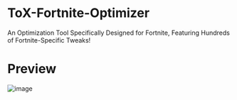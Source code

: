 # ToX-Fortnite-Optimizer
An Optimization Tool Specifically Designed for Fortnite, Featuring Hundreds of Fortnite-Specific Tweaks!

# Preview

![image](https://cdn.discordapp.com/attachments/1189338852691812452/1344975101803630602/image.png?ex=67c2dd2c&is=67c18bac&hm=e2e02111ef2b68571478bc1bb8d87acd3ee339f8c44ad1e49e343ee2f7281a5e&)
